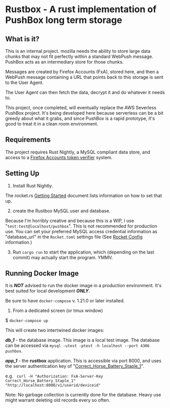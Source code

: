 # Rustbox - A rust implementation of PushBox long term storage

## What is it?

This is an internal project. mozilla needs the ability to store large data
chunks that may not fit perfectly within a standard WebPush message. PushBox
acts as an intermediary store for those chunks.

Messages are created by Firefox Accounts (FxA), stored here, and then a
WebPush message containing a URL that points back to this storage is sent
to the User Agent.

The User Agent can then fetch the data, decrypt it and do whatever it needs
to.

This project, once completed, will eventually replace the AWS Severless
PushBox project. It's being developed here because serverless can be a bit
greedy about what it grabs, and since PushBox is a rapid prototype, it's
good to treat it in a clean room environment.


## Requirements

The project requires Rust Nightly, a MySQL compliant data store, and
access to a [Firefox Accounts token verifier](https://github.com/mozilla/fxa-auth-server) system.


## Setting Up

1) Install Rust Nightly.

The rocket.rs [Getting Started](https://rocket.rs/guide/getting-started/)
document lists information on how to set that up.

2) create the Rustbox MySQL user and database.

Because I'm horribly creative and because this is a WIP, I use "`test:test@localhost/pushbox`".
This is not recommended for production use. You can set your preferred
MySQL access credential information as "database_url" in the `Rocket.toml`
settings file (See [Rocket Config](https://rocket.rs/guide/configuration/#rockettoml)
information.)

3) Run `cargo run` to start the application, which (depending on the last
  commit) may actually start the program. YMMV.

## Running Docker Image

It is ***NOT*** advised to run the docker image in a production environment.
It's best suited for local development ***ONLY***.

Be sure to have `docker-compose` v. 1.21.0 or later installed.

1) From a dedicated screen (or tmux window)

$ `docker-compose up`

This will create two intertwined docker images:

***db_1*** - the database image. This image is a local test image. The database
can be accessed via `mysql -utest -ptest -h localhost --port 4306 pushbox`.

***app_1*** - the **rustbox** application. This is accessible via port 8000,
and uses the server authentication key of "[Correct_Horse_Battery_Staple_1](https://www.xkcd.com/936/)".

e.g.
` curl -H "Authorization: FxA-Server-Key Correct_Horse_Battery_Staple_1" "http://localhost:8000/v1/userid/deviceid"`

Note: No garbage collection is currently done for the database. Heavy use
might warrant deleting old records every so often.
